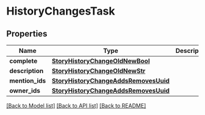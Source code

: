 # HistoryChangesTask

## Properties
Name | Type | Description | Notes
------------ | ------------- | ------------- | -------------
**complete** | [**StoryHistoryChangeOldNewBool**](StoryHistoryChangeOldNewBool.md) |  | [optional] 
**description** | [**StoryHistoryChangeOldNewStr**](StoryHistoryChangeOldNewStr.md) |  | [optional] 
**mention_ids** | [**StoryHistoryChangeAddsRemovesUuid**](StoryHistoryChangeAddsRemovesUuid.md) |  | [optional] 
**owner_ids** | [**StoryHistoryChangeAddsRemovesUuid**](StoryHistoryChangeAddsRemovesUuid.md) |  | [optional] 

[[Back to Model list]](../README.md#documentation-for-models) [[Back to API list]](../README.md#documentation-for-api-endpoints) [[Back to README]](../README.md)

